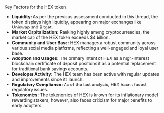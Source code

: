 Key Factors for the HEX token:
- **Liquidity:** As per the previous assessment conducted in this thread, the token displays high liquidity, appearing on major exchanges like Uniswap and Bitget.
- **Market Capitalization:** Ranking highly among cryptocurrencies, the market cap of the HEX token exceeds $4 billion.
- **Community and User Base:** HEX manages a robust community across various social media platforms, reflecting a well-engaged and loyal user base.
- **Adoption and Usages:** The primary intent of HEX as a high-interest blockchain certificate of deposit positions it as a potential replacement for traditional bank savings accounts.
- **Developer Activity:** The HEX team has been active with regular updates and improvements since its launch.
- **Regulatory Compliance:** As of the last analysis, HEX hasn't faced regulatory issues.
- **Tokenomics:** The tokenomics of HEX is known for its inflationary model rewarding stakers, however, also faces criticism for major benefits to early adopters.